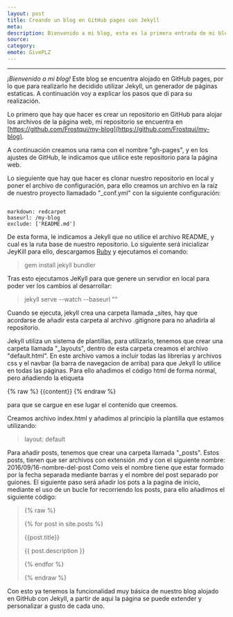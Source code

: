 ```yaml
---
layout: post
title: Creando un blog en GitHub pages con Jekyll 
meta: 
description: Bienvenido a mi blog, esta es la primera entrada de mi blog, donde explico como esta hecha esta página web.
source: 
category:
emote: GivePLZ
---
```


***

*¡Bienvenido a mi blog!* Este blog se encuentra alojado en GitHub pages, por lo que para realizarlo he decidido utilizar Jekyll, un generador de páginas estaticas. A continuación voy a explicar los pasos que di para su realización. 

Lo primero que hay que hacer es crear un repositorio en GitHub para alojar los archivos de la página web, mi repositorio se encuentra en [https://github.com/Frostqui/my-blog](https://github.com/Frostqui/my-blog).

A continuación creamos una rama con el nombre "gh-pages", y en los ajustes de GitHub, le indicamos que utilice este repositorio para la página web.

Lo sieguiente que hay que hacer es clonar nuestro repositorio en local y poner el archivo de configuración, para ello creamos un archivo en la raíz de nuestro proyecto llamadado "_conf.yml" con la siguiente configuración:

<pre><code class="language-yaml">
markdown: redcarpet
baseurl: /my-blog
exclude: ['README.md']
</code></pre>

De esta forma, le indicamos a Jekyll que no utilice el archivo README, y cual es la ruta base de nuestro repositorio. 
Lo siguiente será inicializar JeyKill para ello, descargamos [Ruby](https://www.ruby-lang.org/es/) y ejecutamos el comando:

<blockquote>
      gem install jekyll bundler
</blockquote>

Tras esto ejecutamos JeKyll para que genere un servdior en local para poder ver los cambios al desarrollar:

<blockquote>
      jekyll serve --watch --baseurl ""
</blockquote>

Cuando se ejecuta, jekyll crea una carpeta llamada _sites, hay que acordarse de añadir esta carpeta al archivo .gitignore para no añadirla al repositorio.

Jekyll utiliza un sistema de plantillas, para utilizarlo, tenemos que crear una carpeta llamada "_layouts", dentro de esta carpeta creamos el archivo "default.html". En este archivo vamos a incluir todas las librerias y archivos css y el navbar (la barra de navegacion de arriba) para que Jekyll lo utilice en todas las páginas. Para ello añadimos el código html de forma normal, pero añadiendo la etiqueta

{% raw %}
{{content}}
{% endraw %}

para que se cargue en ese lugar el contenido que creemos.

Creamos archivo index.html y añadimos al principio la plantilla que estamos utilizando:
<blockquote>
      layout: default
</blockquote>

Para añadir posts, tenemos que crear una carpeta llamada "_posts". Estos posts, tienen que ser archivos con extensión .md y con el siguiente nombre: 2016/09/16-nombre-del-post
Como veis el nombre tiene que estar formado por la fecha separada mediante barras y el nombre del post separado por guiones.
El siguiente paso será añadir los pots a la pagina de inicio, mediante el uso de un bucle for recorriendo los posts, para ello añadimos el siguiente código:


<blockquote>
{% raw %} 

  {% for post in site.posts %}
  
  {{post.title}}
  
  {{ post.description }}
  
  {% endfor %} 

{% endraw %}
</blockquote>

Con esto ya tenemos la funcionalidad muy básica de nuestro blog alojado en GitHub con Jekyll, a partir de aqui la página se puede extender y personalizar a gusto de cada uno.
